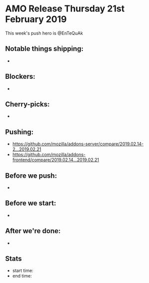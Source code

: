# AMO Release Thursday 21st February 2019

This week's push hero is @EnTeQuAk

## Notable things shipping:

*

## Blockers:

*

## Cherry-picks:

*

## Pushing:

- https://github.com/mozilla/addons-server/compare/2019.02.14-2...2019.02.21
- https://github.com/mozilla/addons-frontend/compare/2019.02.14...2019.02.21

## Before we push:

*

## Before we start:

*

## After we're done:

-

## Stats

- start time:
- end time:
